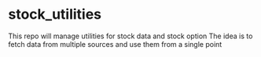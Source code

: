# stock_utilities

This repo will manage utilities for stock data and stock option
The idea is to fetch data from multiple sources and use them from a single point